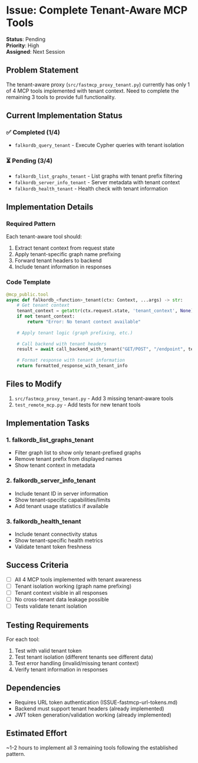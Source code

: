 # Issue: Complete Tenant-Aware MCP Tools

**Status**: Pending  
**Priority**: High  
**Assigned**: Next Session  

## Problem Statement

The tenant-aware proxy (`src/fastmcp_proxy_tenant.py`) currently has only 1 of 4 MCP tools implemented with tenant context. Need to complete the remaining 3 tools to provide full functionality.

## Current Implementation Status

### ✅ Completed (1/4)
- `falkordb_query_tenant` - Execute Cypher queries with tenant isolation

### ⏳ Pending (3/4)
- `falkordb_list_graphs_tenant` - List graphs with tenant prefix filtering
- `falkordb_server_info_tenant` - Server metadata with tenant context
- `falkordb_health_tenant` - Health check with tenant information

## Implementation Details

### Required Pattern
Each tenant-aware tool should:
1. Extract tenant context from request state
2. Apply tenant-specific graph name prefixing
3. Forward tenant headers to backend
4. Include tenant information in responses

### Code Template
```python
@mcp_public.tool
async def falkordb_<function>_tenant(ctx: Context, ...args) -> str:
    # Get tenant context
    tenant_context = getattr(ctx.request.state, 'tenant_context', None)
    if not tenant_context:
        return "Error: No tenant context available"
    
    # Apply tenant logic (graph prefixing, etc.)
    
    # Call backend with tenant headers
    result = await call_backend_with_tenant("GET/POST", "/endpoint", tenant_context, data)
    
    # Format response with tenant information
    return formatted_response_with_tenant_info
```

## Files to Modify

1. `src/fastmcp_proxy_tenant.py` - Add 3 missing tenant-aware tools
2. `test_remote_mcp.py` - Add tests for new tenant tools

## Implementation Tasks

### 1. falkordb_list_graphs_tenant
- Filter graph list to show only tenant-prefixed graphs
- Remove tenant prefix from displayed names
- Show tenant context in metadata

### 2. falkordb_server_info_tenant  
- Include tenant ID in server information
- Show tenant-specific capabilities/limits
- Add tenant usage statistics if available

### 3. falkordb_health_tenant
- Include tenant connectivity status
- Show tenant-specific health metrics
- Validate tenant token freshness

## Success Criteria

- [ ] All 4 MCP tools implemented with tenant awareness
- [ ] Tenant isolation working (graph name prefixing)
- [ ] Tenant context visible in all responses
- [ ] No cross-tenant data leakage possible
- [ ] Tests validate tenant isolation

## Testing Requirements

For each tool:
1. Test with valid tenant token
2. Test tenant isolation (different tenants see different data)
3. Test error handling (invalid/missing tenant context)
4. Verify tenant information in responses

## Dependencies

- Requires URL token authentication (ISSUE-fastmcp-url-tokens.md)
- Backend must support tenant headers (already implemented)
- JWT token generation/validation working (already implemented)

## Estimated Effort

~1-2 hours to implement all 3 remaining tools following the established pattern.